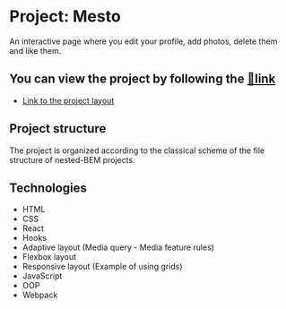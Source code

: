 # Project: Mesto
An interactive page where you edit your profile, add photos, delete them and like them.

## You can view the project by following the [:link:link](https://elndry.github.io/mesto/)
* [Link to the project layout](https://www.figma.com/file/2cn9N9jSkmxD84oJik7xL7/JavaScript.-Sprint-4?node-id=0%3A1)

## Project structure
The project is organized according to the classical scheme of the file structure of nested-BEM projects.

## Technologies
* HTML
* CSS
* React
* Hooks
* Adaptive layout (Media query - Media feature rules)
* Flexbox layout
* Responsive layout (Example of using grids)
* JavaScript
* OOP
* Webpack

